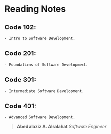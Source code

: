 # Reading Notes

## Code 102:
    - Intro to Software Development.
## Code 201:
    - Foundations of Software Development.
## Code 301:
    - Intermediate Software Development.
## Code 401:
    - Advanced Software Development.

> **Abed alaziz A. Alsalahat** *Software Engineer*

